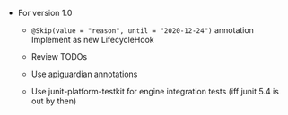 - For version 1.0

  - `@Skip(value = "reason", until = "2020-12-24")` annotation
    Implement as new LifecycleHook

  - Review TODOs

  - Use apiguardian annotations

  - Use junit-platform-testkit for engine integration tests
    (iff junit 5.4 is out by then)